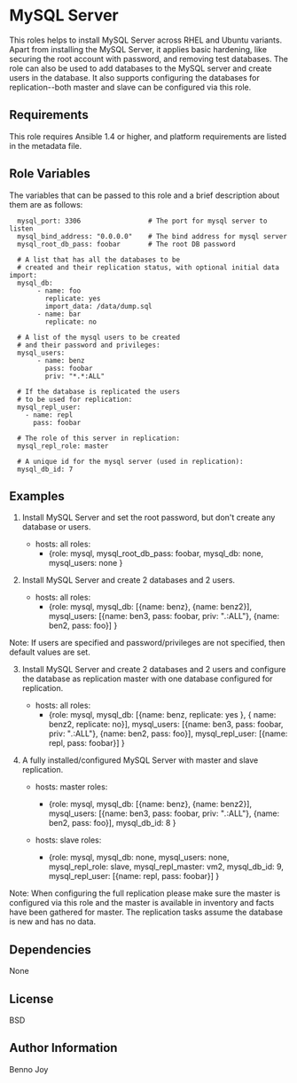 MySQL Server
============

This roles helps to install MySQL Server across RHEL and Ubuntu variants.
Apart from installing the MySQL Server, it applies basic hardening, like
securing the root account with password, and removing test databases. The role
can also be used to add databases to the MySQL server and create users in the
database. It also supports configuring the databases for replication--both
master and slave can be configured via this role.

Requirements
------------

This role requires Ansible 1.4 or higher, and platform requirements are listed
in the metadata file.

Role Variables
--------------

The variables that can be passed to this role and a brief description about
them are as follows:

      mysql_port: 3306                 # The port for mysql server to listen
      mysql_bind_address: "0.0.0.0"    # The bind address for mysql server
      mysql_root_db_pass: foobar       # The root DB password

      # A list that has all the databases to be
      # created and their replication status, with optional initial data import:
      mysql_db:                                 
           - name: foo
             replicate: yes
             import_data: /data/dump.sql
           - name: bar
             replicate: no

      # A list of the mysql users to be created
      # and their password and privileges:
      mysql_users:                              
           - name: benz
             pass: foobar
             priv: "*.*:ALL"

      # If the database is replicated the users
      # to be used for replication:
      mysql_repl_user:                          
        - name: repl
          pass: foobar

      # The role of this server in replication:
      mysql_repl_role: master

      # A unique id for the mysql server (used in replication):
      mysql_db_id: 7

Examples
--------

1) Install MySQL Server and set the root password, but don't create any
database or users.

      - hosts: all
        roles:
        - {role: mysql, mysql_root_db_pass: foobar, mysql_db: none, mysql_users: none }

2) Install MySQL Server and create 2 databases and 2 users.

      - hosts: all
        roles:
         - {role: mysql, mysql_db: [{name: benz},
                                    {name: benz2}],
            mysql_users: [{name: ben3, pass: foobar, priv: "*.*:ALL"},
                          {name: ben2, pass: foo}] }

Note: If users are specified and password/privileges are not specified, then
default values are set.

3) Install MySQL Server and create 2 databases and 2 users and configure the
database as replication master with one database configured for replication.

      - hosts: all
        roles:
         - {role: mysql, mysql_db: [{name: benz, replicate: yes },
                                    { name: benz2, replicate: no}], 
                         mysql_users: [{name: ben3, pass: foobar, priv: "*.*:ALL"},
                                       {name: ben2, pass: foo}],
                         mysql_repl_user: [{name: repl, pass: foobar}] }

4) A fully installed/configured MySQL Server with master and slave
replication.

      - hosts: master
        roles:
         - {role: mysql, mysql_db: [{name: benz}, {name: benz2}],
                         mysql_users: [{name: ben3, pass: foobar, priv: "*.*:ALL"},
                                       {name: ben2, pass: foo}],
                         mysql_db_id: 8 }

      - hosts: slave
        roles:
         - {role: mysql, mysql_db: none, mysql_users: none,
                  mysql_repl_role: slave, mysql_repl_master: vm2,
                  mysql_db_id: 9, mysql_repl_user: [{name: repl, pass: foobar}] }

Note: When configuring the full replication please make sure the master is
configured via this role and the master is available in inventory and facts
have been gathered for master. The replication tasks assume the database is
new and has no data.


Dependencies
------------

None

License
-------

BSD

Author Information
------------------

Benno Joy
 


